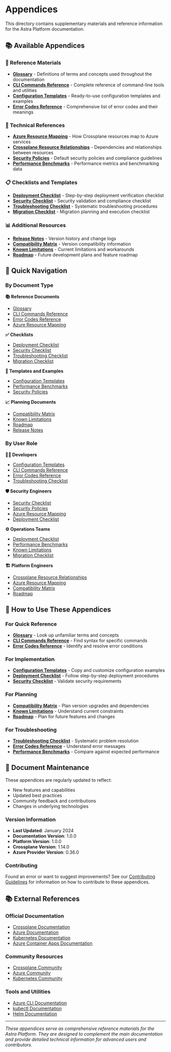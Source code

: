 # Appendices

This directory contains supplementary materials and reference information for the Astra Platform documentation.

## 📚 Available Appendices

### 📖 Reference Materials
- **[Glossary](glossary.md)** - Definitions of terms and concepts used throughout the documentation
- **[CLI Commands Reference](cli-commands.md)** - Complete reference of command-line tools and utilities
- **[Configuration Templates](configuration-templates.md)** - Ready-to-use configuration templates and examples
- **[Error Codes Reference](error-codes.md)** - Comprehensive list of error codes and their meanings

### 🔧 Technical References  
- **[Azure Resource Mapping](azure-resource-mapping.md)** - How Crossplane resources map to Azure services
- **[Crossplane Resource Relationships](crossplane-relationships.md)** - Dependencies and relationships between resources
- **[Security Policies](security-policies.md)** - Default security policies and compliance guidelines
- **[Performance Benchmarks](performance-benchmarks.md)** - Performance metrics and benchmarking data

### 📋 Checklists and Templates
- **[Deployment Checklist](deployment-checklist.md)** - Step-by-step deployment verification checklist
- **[Security Checklist](security-checklist.md)** - Security validation and compliance checklist
- **[Troubleshooting Checklist](troubleshooting-checklist.md)** - Systematic troubleshooting procedures
- **[Migration Checklist](migration-checklist.md)** - Migration planning and execution checklist

### 📊 Additional Resources
- **[Release Notes](release-notes.md)** - Version history and change logs
- **[Compatibility Matrix](compatibility-matrix.md)** - Version compatibility information
- **[Known Limitations](known-limitations.md)** - Current limitations and workarounds
- **[Roadmap](roadmap.md)** - Future development plans and feature roadmap

## 🎯 Quick Navigation

### By Document Type

**📚 Reference Documents**
- [Glossary](glossary.md)
- [CLI Commands Reference](cli-commands.md)
- [Error Codes Reference](error-codes.md)
- [Azure Resource Mapping](azure-resource-mapping.md)

**✅ Checklists**
- [Deployment Checklist](deployment-checklist.md)
- [Security Checklist](security-checklist.md)
- [Troubleshooting Checklist](troubleshooting-checklist.md)
- [Migration Checklist](migration-checklist.md)

**🔧 Templates and Examples**
- [Configuration Templates](configuration-templates.md)
- [Performance Benchmarks](performance-benchmarks.md)
- [Security Policies](security-policies.md)

**📈 Planning Documents**
- [Compatibility Matrix](compatibility-matrix.md)
- [Known Limitations](known-limitations.md)
- [Roadmap](roadmap.md)
- [Release Notes](release-notes.md)

### By User Role

**👩‍💻 Developers**
- [Configuration Templates](configuration-templates.md)
- [CLI Commands Reference](cli-commands.md)
- [Error Codes Reference](error-codes.md)
- [Troubleshooting Checklist](troubleshooting-checklist.md)

**🛡️ Security Engineers**
- [Security Checklist](security-checklist.md)
- [Security Policies](security-policies.md)
- [Azure Resource Mapping](azure-resource-mapping.md)
- [Deployment Checklist](deployment-checklist.md)

**⚙️ Operations Teams**
- [Deployment Checklist](deployment-checklist.md)
- [Performance Benchmarks](performance-benchmarks.md)
- [Known Limitations](known-limitations.md)
- [Migration Checklist](migration-checklist.md)

**🏗️ Platform Engineers**
- [Crossplane Resource Relationships](crossplane-relationships.md)
- [Azure Resource Mapping](azure-resource-mapping.md)
- [Compatibility Matrix](compatibility-matrix.md)
- [Roadmap](roadmap.md)

## 📖 How to Use These Appendices

### For Quick Reference
- **[Glossary](glossary.md)** - Look up unfamiliar terms and concepts
- **[CLI Commands Reference](cli-commands.md)** - Find syntax for specific commands
- **[Error Codes Reference](error-codes.md)** - Identify and resolve error conditions

### For Implementation
- **[Configuration Templates](configuration-templates.md)** - Copy and customize configuration examples
- **[Deployment Checklist](deployment-checklist.md)** - Follow step-by-step deployment procedures
- **[Security Checklist](security-checklist.md)** - Validate security requirements

### For Planning
- **[Compatibility Matrix](compatibility-matrix.md)** - Plan version upgrades and dependencies
- **[Known Limitations](known-limitations.md)** - Understand current constraints
- **[Roadmap](roadmap.md)** - Plan for future features and changes

### For Troubleshooting
- **[Troubleshooting Checklist](troubleshooting-checklist.md)** - Systematic problem resolution
- **[Error Codes Reference](error-codes.md)** - Understand error messages
- **[Performance Benchmarks](performance-benchmarks.md)** - Compare against expected performance

## 🔄 Document Maintenance

These appendices are regularly updated to reflect:
- New features and capabilities
- Updated best practices
- Community feedback and contributions
- Changes in underlying technologies

### Version Information
- **Last Updated**: January 2024
- **Documentation Version**: 1.0.0
- **Platform Version**: 1.0.0
- **Crossplane Version**: 1.14.0
- **Azure Provider Version**: 0.36.0

### Contributing
Found an error or want to suggest improvements? See our [Contributing Guidelines](../development/contributing.md) for information on how to contribute to these appendices.

## 📚 External References

### Official Documentation
- [Crossplane Documentation](https://crossplane.io/docs/)
- [Azure Documentation](https://docs.microsoft.com/en-us/azure/)
- [Kubernetes Documentation](https://kubernetes.io/docs/)
- [Azure Container Apps Documentation](https://docs.microsoft.com/en-us/azure/container-apps/)

### Community Resources
- [Crossplane Community](https://crossplane.io/community/)
- [Azure Community](https://techcommunity.microsoft.com/t5/azure/ct-p/Azure)
- [Kubernetes Community](https://kubernetes.io/community/)

### Tools and Utilities
- [Azure CLI Documentation](https://docs.microsoft.com/en-us/cli/azure/)
- [kubectl Documentation](https://kubernetes.io/docs/reference/kubectl/)
- [Helm Documentation](https://helm.sh/docs/)

---

*These appendices serve as comprehensive reference materials for the Astra Platform. They are designed to complement the main documentation and provide detailed technical information for advanced users and contributors.*